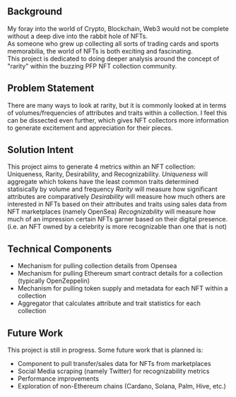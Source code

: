 ## Background
My foray into the world of Crypto, Blockchain, Web3 would not be complete without a deep dive into the rabbit hole of NFTs.  
As someone who grew up collecting all sorts of trading cards and sports memorabilia, the world of NFTs is both exciting and fascinating.  
This project is dedicated to doing deeper analysis around the concept of "rarity" within the buzzing PFP NFT collection community.  

## Problem Statement
There are many ways to look at rarity, but it is commonly looked at in terms of volumes/frequencies of attributes and traits within a collection.
I feel this can be dissected even further, which gives NFT collectors more information to generate excitement and appreciation for their pieces.

## Solution Intent
This project aims to generate 4 metrics within an NFT collection:  Uniqueness, Rarity, Desirability, and Recognizability.
*Uniqueness* will aggregate which tokens have the least common traits determined statisically by volume and frequency
*Rarity* will measure how significant attributes are comparatively
*Desirability* will measure how much others are interested in NFTs based on their attributes and traits using sales data from NFT marketplaces (namely OpenSea)
*Recognizability* will measure how much of an impression certain NFTs garner based on their digital presence.  (i.e. an NFT owned by a celebrity is more recognizable than one that is not)


## Technical Components
- Mechanism for pulling collection details from Opensea
- Mechanism for pulling Ethereum smart contract details for a collection (typically OpenZeppelin)
- Mechanism for pulling token supply and metadata for each NFT within a collection
- Aggregator that calculates attribute and trait statistics for each collection

## Future Work
This project is still in progress.  Some future work that is planned is:
- Component to pull transfer/sales data for NFTs from marketplaces
- Social Media scraping (namely Twitter) for recognizability metrics
- Performance improvements
- Exploration of non-Ethereum chains (Cardano, Solana, Palm, Hive, etc.)

